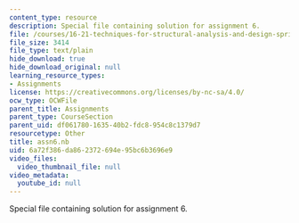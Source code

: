 ```yaml
---
content_type: resource
description: Special file containing solution for assignment 6.
file: /courses/16-21-techniques-for-structural-analysis-and-design-spring-2005/6a72f386da862372694e95bc6b3696e9_assn6.nb
file_size: 3414
file_type: text/plain
hide_download: true
hide_download_original: null
learning_resource_types:
- Assignments
license: https://creativecommons.org/licenses/by-nc-sa/4.0/
ocw_type: OCWFile
parent_title: Assignments
parent_type: CourseSection
parent_uid: df061780-1635-40b2-fdc8-954c8c1379d7
resourcetype: Other
title: assn6.nb
uid: 6a72f386-da86-2372-694e-95bc6b3696e9
video_files:
  video_thumbnail_file: null
video_metadata:
  youtube_id: null
---
```

Special file containing solution for assignment 6.